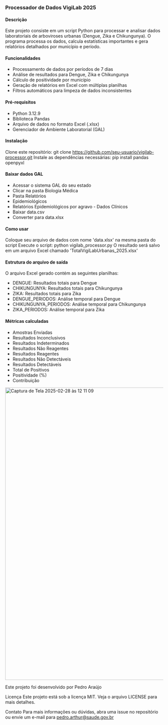 ### Processador de Dados VigiLab 2025

#### Descrição

Este projeto consiste em um script Python para processar e analisar dados laboratoriais de arboviroses urbanas (Dengue, Zika e Chikungunya). O programa processa os dados, calcula estatísticas importantes e gera relatórios detalhados por município e período.

#### Funcionalidades
- Processamento de dados por períodos de 7 dias
- Análise de resultados para Dengue, Zika e Chikungunya
- Cálculo de positividade por município
- Geração de relatórios em Excel com múltiplas planilhas
- Filtros automáticos para limpeza de dados inconsistentes

#### Pré-requisitos
- Python 3.12.9
- Biblioteca Pandas
- Arquivo de dados no formato Excel (.xlsx)
- Gerenciador de Ambiente Laboratorial (GAL)

#### Instalação
Clone este repositório: git clone https://github.com/seu-usuario/vigilab-processor.git
Instale as dependências necessárias: pip install pandas openpyxl

#### Baixar dados GAL
- Acessar o sistema GAL do seu estado
- Clicar na pasta Biologia Médica
- Pasta Relatórios
- Epidemiológicos
- Relatórios Epidemiológicos por agravo - Dados Clínicos
- Baixar data.csv
- Converter para data.xlsx

#### Como usar
Coloque seu arquivo de dados com nome 'data.xlsx' na mesma pasta do script
Execute o script: python vigilab_processor.py
O resultado será salvo em um arquivo Excel chamado 'TotalVigiLabUrbanas_2025.xlsx'

#### Estrutura do arquivo de saída
O arquivo Excel gerado contém as seguintes planilhas:
- DENGUE: Resultados totais para Dengue
- CHIKUNGUNYA: Resultados totais para Chikungunya
- ZIKA: Resultados totais para Zika
- DENGUE_PERIODOS: Análise temporal para Dengue
- CHIKUNGUNYA_PERIODOS: Análise temporal para Chikungunya
- ZIKA_PERIODOS: Análise temporal para Zika

#### Métricas calculadas
- Amostras Enviadas
- Resultados Inconclusivos
- Resultados Indeterminados
- Resultados Não Reagentes
- Resultados Reagentes
- Resultados Não Detectáveis
- Resultados Detectáveis
- Total de Positivos
- Positividade (%)
- Contribuição

<img width="932" alt="Captura de Tela 2025-02-28 às 12 11 09" src="https://github.com/user-attachments/assets/3ae61143-2510-475c-b54d-72111aa039c6" />


Este projeto foi desenvolvido por Pedro Araújo

Licença
Este projeto está sob a licença MIT. Veja o arquivo LICENSE para mais detalhes.

Contato
Para mais informações ou dúvidas, abra uma issue no repositório ou envie um e-mail para pedro.arthur@saude.gov.br
